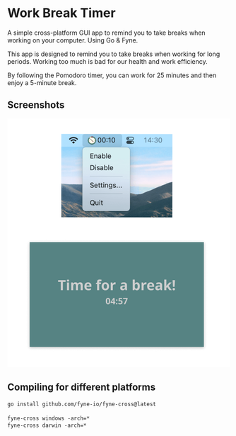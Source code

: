 # Work Break Timer

A simple cross-platform GUI app to remind you to take breaks when working on your computer. Using Go & Fyne.

This app is designed to remind you to take breaks when working for long periods. Working too much is bad for our health and work efficiency.

By following the Pomodoro timer, you can work for 25 minutes and then enjoy a 5-minute break.


## Screenshots

![](./screenshot.png)


## Compiling for different platforms

```
go install github.com/fyne-io/fyne-cross@latest

fyne-cross windows -arch=*
fyne-cross darwin -arch=*
```